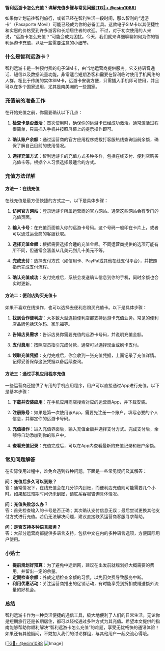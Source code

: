 **智利远游卡怎么充值？详解充值步骤与常见问题[[TG💪+ @esim1088](https://t.me/s/esim1088)]**

如果你计划前往智利旅行，或者已经在智利生活一段时间，那么智利的“远游卡”（Pasaporte Móvil）可能已经成为你的必备工具。这款电子SIM卡以其便捷性和实惠的价格受到许多游客和长期居住者的欢迎。不过，对于初次使用的人来说，“远游卡怎么充值？”可能会成为困扰。今天，我们就来详细聊聊如何为你的智利远游卡充值，以及一些需要注意的小细节。

### 什么是智利远游卡？

智利远游卡是一种预付费的电子SIM卡，由当地运营商提供服务。它支持语音通话、短信以及数据流量功能，非常适合短期游客和需要在智利临时使用手机网络的人群。相比于传统的实体SIM卡，远游卡安装方便，只需插入手机即可使用，并且可以在多个国家通用，尤其是南美洲的一些国家。

### 充值前的准备工作

在开始充值之前，你需要确认以下几点：

1. **检查卡是否激活**：首次使用时，确保你的远游卡已经成功激活。通常激活过程很简单，只需插入手机并按照屏幕上的提示操作即可。
   
2. **确认账户余额**：通过运营商的官方应用程序或拨打客服热线查询当前余额，确保了解自己目前的使用情况。

3. **选择充值方式**：智利远游卡的充值方式多种多样，包括在线支付、便利店购买充值卡等。根据个人习惯选择最适合的方式。

### 充值方法详解

#### 方法一：在线充值

在线充值是最方便快捷的方式之一。以下是具体步骤：

1. **访问官方网站**：登录远游卡所属运营商的官方网站。通常这些网站会有专门的充值页面。

2. **输入卡号**：在充值页面输入你的远游卡号码。这个号码一般印在卡片上，或者可以通过运营商的客服获取。

3. **选择充值金额**：根据需要选择合适的充值金额。不同运营商提供的选项可能有所不同，但通常会涵盖从几美元到几十美元不等。

4. **完成支付**：选择支付方式（如信用卡、PayPal或其他在线支付平台），并按照指示完成支付流程。

5. **确认充值成功**：支付完成后，系统会发送确认信息到你的手机，同时余额也会实时更新。

#### 方法二：便利店购买充值卡

如果不喜欢在线操作，也可以选择去便利店购买充值卡。以下是具体步骤：

1. **找到合作便利店**：大多数大型连锁便利店都支持远游卡充值业务。常见的便利店品牌包括沃尔玛、家乐福等。

2. **告知店员需求**：告诉店员你需要充值的远游卡号码，并说明充值金额。

3. **支付费用**：按照店员指引完成付款，通常可以选择现金或刷卡支付。

4. **领取充值凭据**：支付完成后，你会收到一张充值凭据，上面记录了充值详情。记得妥善保存这张凭据以备后续查询。

#### 方法三：通过手机应用程序充值

一些运营商还提供了专用的手机应用程序，用户可以直接通过App进行充值。以下是基本步骤：

1. **下载并安装应用**：在手机应用商店搜索对应的运营商App，并下载安装。

2. **注册账号**：如果是第一次使用该App，需要先注册一个账户。填写必要的个人信息，并绑定你的远游卡号码。

3. **充值操作**：进入充值界面后，输入充值金额并选择支付方式。完成支付后，余额将自动添加到你的账户中。

4. **查看充值记录**：充值完成后，可以在App内查看最新的充值记录和账户余额。

### 常见问题解答

在实际使用过程中，难免会遇到各种问题。下面是一些常见疑问及其解答：

**问：充值后多久可以到账？**  
答：通常情况下，在线充值会在几分钟内到账，而便利店充值则可能需要几个小时。如果超过预期时间仍未到账，请联系客服咨询具体情况。

**问：充值失败怎么办？**  
答：首先检查输入的卡号是否正确；其次确认支付信息无误；最后尝试更换其他支付方式进行充值。若仍无法解决问题，建议直接联系运营商客服寻求帮助。

**问：是否支持多种语言服务？**  
答：大部分运营商都提供多语言支持，包括中文在内的多种语言选项，方便国际用户使用。

### 小贴士

- **提前规划好预算**：为了避免中途断网，建议在出发前就规划好大概需要的费用，并留出一定的余量。
- **定期检查余额**：养成定期检查余额的习惯，以免因欠费导致服务中断。
- **利用优惠活动**：关注运营商推出的促销活动，有时能享受到折扣或赠送额外流量的好机会。

### 总结

智利远游卡作为一种灵活便捷的通信工具，极大地便利了人们的日常生活。无论你是短期旅行还是长期居住，都可以轻松通过多种方式为其充值。希望本文提供的指南能够帮助你顺利解决“智利远游卡怎么充值”的难题，享受无忧畅快的通讯体验！如果还有其他疑问，不妨加入我们的讨论群组，与其他用户一起交流心得哦。

[[TG💪+ @esim1088](https://t.me/s/esim1088) ![Image](https://i.postimg.cc/4NQfJmqS/Snipaste-2025-05-13-00-14-12.png)]